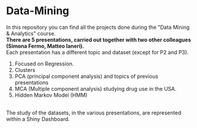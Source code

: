 # Data-Mining
In this repository you can find all the projects done during the "Data Mining & Analytics" course. <br>
<b>There are 5 presentations, carried out together with two other colleagues (Simona Fermo, Matteo Ianeri).</b> <br>
Each presentation has a different topic and dataset (except for P2 and P3).

<ol>
	<li> Focused on Regression.</li>
	<li>Clusters</li>
	<li> PCA (principal component analysis) and topics of previous presentations</li>
  <li> MCA (Multiple component analysis) studying drug use in the USA. </li>
  <li> Hidden Markov Model (HMM)</li>
</ol>
<br>
The study of the datasets, in the various presentations, are represented within a Shiny Dashboard.
